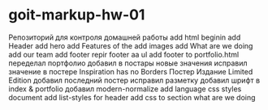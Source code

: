 # goit-markup-hw-01

Репозиторий для контроля домашней работы
add html beginin
add Header
add hero
add Features of the
add images
add What are we doing
add our team
add footer
repir footer aa ul
add footer to portfolio.html
переделал портфолио
добавил в постары новые значения
исправил значение в постере Inspiration has no Borders
Постер Издание Limited Edition
добавил последний постер
исправил разметку
добавил шрифт в index & portfolio
добавил modern-normalize
add language
css styles document
add list-styles for header
add css to section what are we doing
